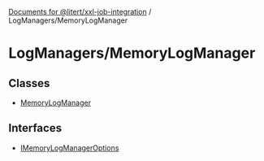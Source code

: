 [Documents for @litert/xxl-job-integration](../../index.md) / LogManagers/MemoryLogManager

# LogManagers/MemoryLogManager

## Classes

- [MemoryLogManager](classes/MemoryLogManager.md)

## Interfaces

- [IMemoryLogManagerOptions](interfaces/IMemoryLogManagerOptions.md)
